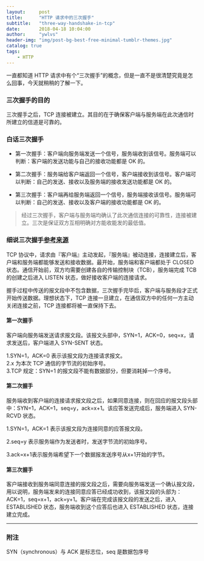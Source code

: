 ```yaml
---
layout:     post
title:      "HTTP 请求中的三次握手"
subtitle:   "three-way-handshake-in-tcp"
date:       2018-04-18 10:04:00
author:     "ywlvs"
header-img: "img/post-bg-best-free-minimal-tumblr-themes.jpg"
catalog: true
tags:
    - HTTP
---
```


一直都知道 HTTP 请求中有个“三次握手”的概念，但是一直不是很清楚究竟是怎么回事，今天就稍稍的了解一下。

### 三次握手的目的

三次握手之后，TCP 连接被建立。其目的在于确保客户端与服务端在此次通信时所建立的信道是可靠的。

### 白话三次握手

+ 第一次握手：客户端向服务端发送一个信号，服务端收到该信号。服务端可以判断：客户端的发送功能与自己的接收功能都是 OK 的。

+ 第二次握手：服务端给客户端返回一个信号，客户端接收到该信号。客户端可以判断：自己的发送、接收以及服务端的接收发送功能都是 OK 的。

+ 第三次握手：客户端再给服务端返回一个信号，服务端接收该信号。服务端可以判断：自己的发送、接收以及客户端的接收功能都是 OK 的。

> 经过三次握手，客户端与服务端均确认了此次通信连接的可靠性，连接被建立。三次是保证双方互相明确对方能收能发的最低值。

### 细说三次握手[参考来源](https://www.zhihu.com/question/24853633/answer/254224088)

TCP 协议中，请求由『客户端』主动发起，『服务端』被动连接，连接建立后，客户端和服务端都能够发送和接收数据。最开始，服务端和客户端都处于 CLOSED 状态。通信开始前，双方均需要创建各自的传输控制块（TCB），服务端完成 TCB 的创建之后进入 LISTEN 状态，做好接收客户端的连接请求。

握手过程中传送的报文段中不包含数据，三次握手完毕后，客户端与服务段才正式开始传送数据。理想状态下，TCP 连接一旦建立，在通信双方中的任何一方主动关闭连接之前，TCP 连接都将被一直保持下去。

#### 第一次握手

客户端向服务端发送请求报文段。该报文头部中，SYN=1，ACK=0，seq=x，请求发送后，客户端进入 SYN-SENT 状态。

>
1.SYN=1，ACK=0 表示该报文段为连接请求报文。</br>
2.x 为本次 TCP 通信的字节流的初始序号。</br>
3.TCP 规定：SYN=1 的报文段不能有数据部分，但要消耗掉一个序号。

#### 第二次握手

服务端收到客户端的连接请求报文段之后，如果同意连接，则在回应的报文段头部中：SYN=1，ACK=1，seq=y，ack=x+1。该应答发送完成后，服务端进入 SYN-RCVD 状态。

>
1.SYN=1，ACK=1 表示该报文段为连接同意的应答报文段。

2.seq=y 表示服务端作为发送者时，发送字节流的初始序号。

3.ack=x+1表示服务端希望下一个数据报发送序号从x+1开始的字节。

#### 第三次握手

客户端接收到服务端同意连接的报文段之后，需要向服务端发送一个确认报文段，用以说明，服务端发来的连接同意应答已经成功收到，该报文段的头部为：ACK=1，seq=x+1，ack=y+1。客户端在完成该报文段的发送之后，进入 ESTABLISHED 状态，服务端收到这个应答后也进入 ESTABLISHED 状态，连接建立完成。

---

### 附注

SYN（synchronous）与 ACK 是标志位，seq 是数据包序号
